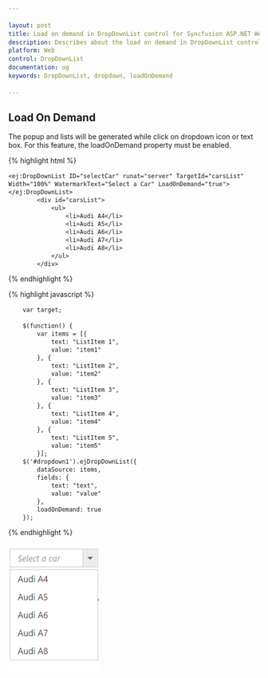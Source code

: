 ```yaml
---

layout: post
title: Load on demand in DropDownList control for Syncfusion ASP.NET WebForm
description: Describes about the load on demand in DropDownList control for Syncfusion ASP.NET WebForm
platform: Web
control: DropDownList
documentation: ug
keywords: DropDownList, dropdown, loadOnDemand

---
```

## Load On Demand

The popup and lists will be generated while click on dropdown icon or text box. For this feature, the loadOnDemand property must be enabled.

{% highlight html %}

    <ej:DropDownList ID="selectCar" runat="server" TargetId="carsList" Width="100%" WatermarkText="Select a Car" LoadOnDemand="true"></ej:DropDownList>
            <div id="carsList">
                <ul>
                    <li>Audi A4</li>
                    <li>Audi A5</li>
                    <li>Audi A6</li>
                    <li>Audi A7</li>
                    <li>Audi A8</li>
                </ul>
            </div>

     
{% endhighlight %}

{% highlight javascript %}
  
        var target;
        
		$(function() { 
            var items = [{
                text: "ListItem 1",
                value: "item1"
            }, {
                text: "ListItem 2",
                value: "item2"
            }, {
                text: "ListItem 3",
                value: "item3"
            }, {
                text: "ListItem 4",
                value: "item4"
            }, {
                text: "ListItem 5",
                value: "item5"
            }];
        $('#dropdown1').ejDropDownList({
            dataSource: items,
            fields: {
                text: "text",
                value: "value"
            },
            loadOnDemand: true
        });
        
       

{% endhighlight %}

![](LoadOnDemand/loadondemand.png)